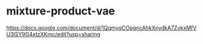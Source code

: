# mixture-product-vae

https://docs.google.com/document/d/1QqmyqCOpqncAhkXnydkA7ZykxMfVU3ISY9G4xtzXKmc/edit?usp=sharing
